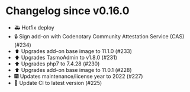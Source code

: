# Changelog since v0.16.0
- 🚑 Hotfix deploy 
- 🔒 Sign add-on with Codenotary Community Attestation Service (CAS) (#234) 
- ⬆️ Upgrades add-on base image to 11.1.0 (#233) 
- ⬆️ Upgrades TasmoAdmin to v1.8.0 (#231) 
- ⬆️ Upgrades php7 to 7.4.28 (#230) 
- ⬆️ Upgrades add-on base image to 11.0.1 (#228) 
- 🎆 Updates maintenance/license year to 2022 (#227) 
- 🚀 Update CI to latest version (#225) 
